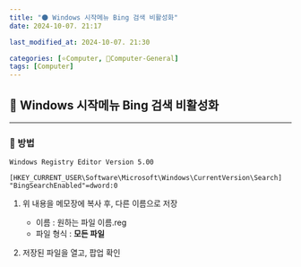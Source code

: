 ```yaml
---
title: "🌑 Windows 시작메뉴 Bing 검색 비활성화"
date: 2024-10-07. 21:17

last_modified_at: 2024-10-07. 21:30

categories: [⭐Computer, 🌚Computer-General]
tags: [Computer]
---
```


## 💫 Windows 시작메뉴 Bing 검색 비활성화

---

### 🫧 방법

```PlainText
Windows Registry Editor Version 5.00

[HKEY_CURRENT_USER\Software\Microsoft\Windows\CurrentVersion\Search]
"BingSearchEnabled"=dword:0
```

1. 위 내용을 메모장에 복사 후, 다른 이름으로 저장
   - 이름 : 원하는 파일 이름.reg
   - 파일 형식 : **모든 파일**

2. 저장된 파일을 열고, 팝업 확인
